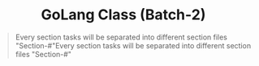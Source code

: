 <h1 style="text-align: center;">GoLang Class (Batch-2)</h1>

> Every section tasks will be separated into different section files "Section-#"Every section tasks will be separated into different section files "Section-#" 
